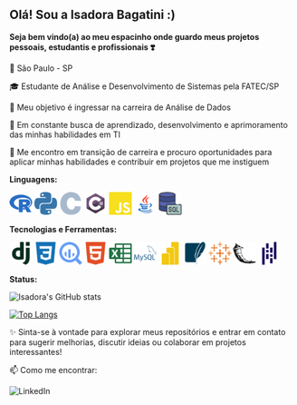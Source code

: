 ## Olá! Sou a Isadora Bagatini :) ###
**Seja bem vindo(a) ao meu espacinho onde guardo meus projetos pessoais, estudantis e profissionais ❣️**

📌 São Paulo - SP

🎓 Estudante de Análise e Desenvolvimento de Sistemas pela FATEC/SP

🎯 Meu objetivo é ingressar na carreira de Análise de Dados

🌱 Em constante busca de aprendizado, desenvolvimento e aprimoramento das minhas habilidades em TI

💼 Me encontro em transição de carreira e procuro oportunidades para aplicar minhas habilidades e contribuir em projetos que me instiguem

**Linguagens:**

<img alt="r_icon" src="https://github.com/IsahBag/IsahBag/blob/main/images/r-color.svg" width="40px"> <img alt="python_icon" src="https://github.com/IsahBag/IsahBag/blob/main/images/python-color.svg" width="40px"> <img alt="C_icon" src="https://github.com/IsahBag/IsahBag/blob/main/images/c-color.svg" width="40px"> <img alt="Csharp_icon" src="https://github.com/IsahBag/IsahBag/blob/main/images/csharp-color2.svg" width="40px"> <img alt="js_icon" src="https://github.com/IsahBag/IsahBag/blob/main/images/javascript-color.svg" width="40px">  <img alt="java_icon" src="https://github.com/IsahBag/IsahBag/blob/main/images/java-color.svg" width="40px"> <img alt="sql_icon" src="https://github.com/IsahBag/IsahBag/blob/main/images/sql-color.png" width="40px">

**Tecnologias e Ferramentas:**

<img alt="django_icon" src="https://github.com/IsahBag/IsahBag/blob/main/images/django-color.svg" width="40px"> <img alt="css3_icon" src="https://github.com/IsahBag/IsahBag/blob/main/images/css3-color.svg" width="40px"> <img alt="bigquery_icon" src="https://github.com/IsahBag/IsahBag/blob/main/images/googlebigquery-color.svg" width="40px"> <img alt="html5_icon" src="https://github.com/IsahBag/IsahBag/blob/main/images/html5-color.svg" width="40px">  <img alt="msexcel_icon" src="https://github.com/IsahBag/IsahBag/blob/main/images/microsoftexcel-color.svg" width="40px"> <img alt="mysql_icon" src="https://github.com/IsahBag/IsahBag/blob/main/images/mysql-color.svg" width="40px"> <img alt="powerbi_icon" src="https://github.com/IsahBag/IsahBag/blob/main/images/powerbi-color.svg" width="40px"> <img alt="sqlite_icon" src="https://github.com/IsahBag/IsahBag/blob/main/images/sqlite-color.svg" width="40px"> <img alt="tableau_icon" src="https://github.com/IsahBag/IsahBag/blob/main/images/tableau-color.svg" width="40px"> <img alt="flask_icon" src="https://github.com/IsahBag/IsahBag/blob/main/images/flask-color.svg" width="40px"> <img alt="pandas_icon" src="https://github.com/IsahBag/IsahBag/blob/main/images/pandas-color.svg" width="40px"> 

**Status:**

![Isadora's GitHub stats](https://github-readme-stats.vercel.app/api?username=IsahBag&show_icons=true&theme=radical)

[![Top Langs](https://github-readme-stats.vercel.app/api/top-langs/?username=IsahBag&layout=compact&theme=radical)](https://github.com/IsahBag/github-readme-stats)

✨ Sinta-se à vontade para explorar meus repositórios e entrar em contato para sugerir melhorias, discutir ideias ou colaborar em projetos interessantes!

📫 Como me encontrar:

![LinkedIn](https://img.shields.io/badge/LinkedIn%20-%20steelblue?style=flat&link=www.linkedin.com%2Fin%2Fisadora-bagatini)

<!---
IsahBag/IsahBag is a ✨ special ✨ repository because its `README.md` (this file) appears on your GitHub profile.
You can click the Preview link to take a look at your changes.
--->
